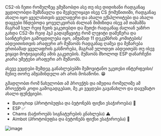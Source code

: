 CS2-ის ჩეთი რომელზეც ვმუშაობდი ასე თუ ისე დიდიხანი რადგანაც ვცდილობდი შემსწავლა და შევსულიყავი ისევ CS ქომუნითიში, რადგანაც ახალი იყო ყველასთვის ყველაფერი და ახალი ექსპლოიტები და ახალი დაცვები ჩნდებოდა ყოველკვირას ძალიან მიმიზიდა ისევ ამ თამაშმა მაგრამ სულ რეიჯ ჩეთს ვაკეთებდი და მეთქი რადგანაც ძალიან უაზრო გახდა CS2-ში რეიჯ ჰვჰ გადავწყვიტე რომ ლეჯიტი დამეწერა და საინტერესო გამოცდილება იყო, ამჟამად 11 დეკემბრის კომიტების/აბდეითისთვის არაფერი არ მუშაობს რადგანაც ღამეა და მეზარება ერთბაშად ყველაფრის გასწორება, მაგრამ ელოდეთ აბდეითებს თუ ისევ ვიყავი მოტივაციაზე ამის გაკეთების. მუშაობს მხოლოდ ESP დანარჩენი კიარა უმეტესი არაფერი არ მუშაობს.

ასევე ვეცდები შემდეგ განახლებებში შემოვიტანო უკეთესი ინტერფეისი/მენიუ თორე ამჟამინდელი არ არის მოსაწონი. 😁

გმადლობთ რომ ნახულობთ ამ პროექტს და იმედია რომელიმე ამ პროექტის კოდი გამოგადგებათ, მე კი ვეცდები გავანახლო და დავუმატო ახალი ფუნქციები.

- Bunnyhop (პროტობუფსა და ბუტონებს ფიქსი ესაჭიროება) 🛑
- ESP ✅
- Chams (საჭიროებს სიგნატურების გნახლება) ⚠
- Aimbot (პროტობუფსა და ბუტონებს ფიქსი ესაჭიროება) 🛑

![image](https://github.com/user-attachments/assets/638faa37-d9d7-4c36-8f2f-19729e0f909e)
